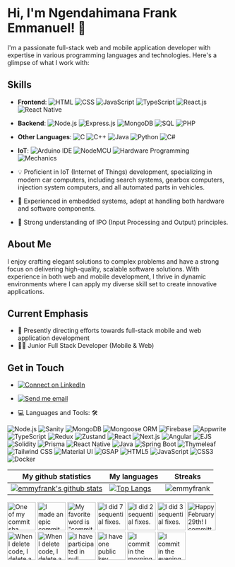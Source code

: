 # Hi, I'm Ngendahimana Frank Emmanuel! 👋

I'm a passionate full-stack web and mobile application developer with expertise in various programming languages and technologies. Here's a glimpse of what I work with:


## Skills
- **Frontend**: 
  ![HTML](https://img.shields.io/badge/-HTML-orange)
  ![CSS](https://img.shields.io/badge/-CSS-blue)
  ![JavaScript](https://img.shields.io/badge/-JavaScript-yellow)
  ![TypeScript](https://img.shields.io/badge/-TypeScript-blueviolet)
  ![React.js](https://img.shields.io/badge/-React.js-blue)
  ![React Native](https://img.shields.io/badge/-React%20Native-green)
  
- **Backend**: 
  ![Node.js](https://img.shields.io/badge/-Node.js-green)
  ![Express.js](https://img.shields.io/badge/-Express.js-lightgrey)
  ![MongoDB](https://img.shields.io/badge/-MongoDB-brightgreen)
  ![SQL](https://img.shields.io/badge/-SQL-red)
  ![PHP](https://img.shields.io/badge/-PHP-purple)
  
- **Other Languages**: 
  ![C](https://img.shields.io/badge/-C-blue)
  ![C++](https://img.shields.io/badge/-C++-blueviolet)
  ![Java](https://img.shields.io/badge/-Java-orange)
  ![Python](https://img.shields.io/badge/-Python-yellow)
  ![C#](https://img.shields.io/badge/-C%23-green)

- **IoT**: 
  ![Arduino IDE](https://img.shields.io/badge/-Arduino%20IDE-lightgrey)
  ![NodeMCU](https://img.shields.io/badge/-NodeMCU-blue)
  ![Hardware Programming](https://img.shields.io/badge/-Hardware%20Programming-yellowgreen)
  ![Mechanics](https://img.shields.io/badge/-Mechanics-brown)

- 💡 Proficient in IoT (Internet of Things) development, specializing in modern car computers, including search systems, gearbox computers, injection system computers, and all automated parts in vehicles.
- 🔧 Experienced in embedded systems, adept at handling both hardware and software components.
- 💪 Strong understanding of IPO (Input Processing and Output) principles.


## About Me
I enjoy crafting elegant solutions to complex problems and have a strong focus on delivering high-quality, scalable software solutions. With experience in both web and mobile development, I thrive in dynamic environments where I can apply my diverse skill set to create innovative applications.


## Current Emphasis

- 🌱 Presently directing efforts towards full-stack mobile and web application development
- 👨‍💻 Junior Full Stack Developer (Mobile & Web)


## Get in Touch
- [![Connect on LinkedIn](https://img.shields.io/badge/--linkedin?label=LinkedIn&logo=LinkedIn&style=social)](https://www.linkedin.com/in/ngendahimana-emmanuel-0561501a0/)
- [![Send me email](https://img.shields.io/badge/--gmail?label=Gmail&logo=Gmail&style=social)](mailto:emmynono2013@gmail.com)

- 💻 Languages and Tools: 🛠️<br>

![Node.js](https://img.shields.io/badge/-Node.js-000000?style=flat&logo=node.js)
![Sanity](https://img.shields.io/badge/-Sanity-000000?style=flat&logo=sanity)
![MongoDB](https://img.shields.io/badge/-MongoDB-000000?style=flat&logo=mongodb)
![Mongoose ORM](https://img.shields.io/badge/-Mongoose-000000?style=flat&logo=mongoose)
![Firebase](https://img.shields.io/badge/-Firebase-000000?style=flat&logo=firebase)
![Appwrite](https://img.shields.io/badge/-Appwrite-000000?style=flat&logo=appwrite)
![TypeScript](https://img.shields.io/badge/-TypeScript-000000?style=flat&logo=typescript)
![Redux](https://img.shields.io/badge/-Redux-000000?style=flat&logo=redux)
![Zustand](https://img.shields.io/badge/-Zustand-000000?style=flat&logo=zustand)
![React](https://img.shields.io/badge/-React-000000?style=flat&logo=react)
![Next.js](https://img.shields.io/badge/-Next.js-000000?style=flat&logo=next.js)
![Angular](https://img.shields.io/badge/-Angular-000000?style=flat&logo=angular)
![EJS](https://img.shields.io/badge/-EJS-000000?style=flat&logo=ejs)
![Solidity](https://img.shields.io/badge/-Solidity-000000?style=flat&logo=solidity)
![Prisma](https://img.shields.io/badge/-Prisma-000000?style=flat&logo=prisma)
![React Native](https://img.shields.io/badge/-React_Native-000000?style=flat&logo=react)
![Java](https://img.shields.io/badge/-Java-000000?style=flat&logo=java)
![Spring Boot](https://img.shields.io/badge/-Spring_Boot-000000?style=flat&logo=spring-boot)
![Thymeleaf](https://img.shields.io/badge/-Thymeleaf-000000?style=flat&logo=thymeleaf)
![Tailwind CSS](https://img.shields.io/badge/-Tailwind_CSS-000000?style=flat&logo=tailwind-css)
![Material UI](https://img.shields.io/badge/-Material_UI-000000?style=flat&logo=material-ui)
![GSAP](https://img.shields.io/badge/-GSAP-000000?style=flat&logo=greensock)
![HTML5](https://img.shields.io/badge/-HTML5-000000?style=flat&logo=html5)
![JavaScript](https://img.shields.io/badge/-JavaScript-000000?style=flat&logo=javascript)
![CSS3](https://img.shields.io/badge/-CSS3-000000?style=flat&logo=css3)
![Docker](https://img.shields.io/badge/-Docker-000000?style=flat&logo=docker)



|My github statistics|My languages|Streaks|
|-|-|-|
|[![emmyfrank's github stats](https://github-readme-stats.vercel.app/api?username=emmyfrank&show_icons=true&theme=dark&hide_title=true)](https://github.com/emmyfrank)|[![Top Langs](https://github-readme-stats.vercel.app/api/top-langs/?username=emmyfrank&show_icons=true&theme=dark&layout=compact&hide_title=true)](https://github.com/emmyfrank)|![emmyfrank](https://github-readme-streak-stats.herokuapp.com/?user=emmyfrank&theme=dark)|

<!-- my-badges start -->
<a href="my-badges/a-commit.md"><img src="https://my-badges.github.io/my-badges/a-commit.png" alt="One of my commit sha starts with &quot;a&quot;." title="One of my commit sha starts with &quot;a&quot;." width="64"></a>
<a href="my-badges/epic-commit.md"><img src="https://my-badges.github.io/my-badges/epic-commit.png" alt="I made an epic commit with a message over 500 chars." title="I made an epic commit with a message over 500 chars." width="64"></a>
<a href="my-badges/favorite-word.md"><img src="https://my-badges.github.io/my-badges/favorite-word.png" alt="My favorite word is &quot;commit&quot;." title="My favorite word is &quot;commit&quot;." width="64"></a>
<a href="my-badges/fix-6+.md"><img src="https://my-badges.github.io/my-badges/fix-6+.png" alt="I did 7 sequential fixes." title="I did 7 sequential fixes." width="64"></a>
<a href="my-badges/fix-2.md"><img src="https://my-badges.github.io/my-badges/fix-2.png" alt="I did 2 sequential fixes." title="I did 2 sequential fixes." width="64"></a>
<a href="my-badges/fix-3.md"><img src="https://my-badges.github.io/my-badges/fix-3.png" alt="I did 3 sequential fixes." title="I did 3 sequential fixes." width="64"></a>
<a href="my-badges/leap-day.md"><img src="https://my-badges.github.io/my-badges/leap-day.png" alt="Happy February 29th! I committed on a Leap Day!" title="Happy February 29th! I committed on a Leap Day!" width="64"></a>
<a href="my-badges/mass-delete-commit.md"><img src="https://my-badges.github.io/my-badges/mass-delete-commit.png" alt="When I delete code, I delete a lot." title="When I delete code, I delete a lot." width="64"></a>
<a href="my-badges/mass-delete-commit-10k.md"><img src="https://my-badges.github.io/my-badges/mass-delete-commit-10k.png" alt="When I delete code, I delete a lot." title="When I delete code, I delete a lot." width="64"></a>
<a href="my-badges/pr-collaboration-5.md"><img src="https://my-badges.github.io/my-badges/pr-collaboration-5.png" alt="I have participated in pull requests with 5 or more people" title="I have participated in pull requests with 5 or more people" width="64"></a>
<a href="my-badges/public-keys-1.md"><img src="https://my-badges.github.io/my-badges/public-keys-1.png" alt="I have one public key" title="I have one public key" width="64"></a>
<a href="my-badges/morning-commits.md"><img src="https://my-badges.github.io/my-badges/morning-commits.png" alt="I commit in the morning." title="I commit in the morning." width="64"></a>
<a href="my-badges/evening-commits.md"><img src="https://my-badges.github.io/my-badges/evening-commits.png" alt="I commit in the evening." title="I commit in the evening." width="64"></a>
<!-- my-badges end -->



